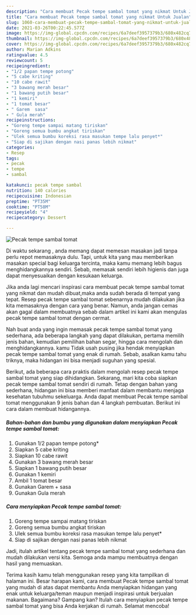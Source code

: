 ```yaml
---
description: "Cara membuat Pecak tempe sambal tomat yang nikmat Untuk Jualan"
title: "Cara membuat Pecak tempe sambal tomat yang nikmat Untuk Jualan"
slug: 1060-cara-membuat-pecak-tempe-sambal-tomat-yang-nikmat-untuk-jualan
date: 2021-03-26T00:22:45.577Z
image: https://img-global.cpcdn.com/recipes/6a7deef3957379b3/680x482cq70/pecak-tempe-sambal-tomat-foto-resep-utama.jpg
thumbnail: https://img-global.cpcdn.com/recipes/6a7deef3957379b3/680x482cq70/pecak-tempe-sambal-tomat-foto-resep-utama.jpg
cover: https://img-global.cpcdn.com/recipes/6a7deef3957379b3/680x482cq70/pecak-tempe-sambal-tomat-foto-resep-utama.jpg
author: Marian Adkins
ratingvalue: 4.5
reviewcount: 5
recipeingredient:
- "1/2 papan tempe potong"
- "5 cabe kriting"
- "10 cabe rawit"
- "3 bawang merah besar"
- "1 bawang putih besar"
- "1 kemiri"
- "1 tomat besar"
- " Garem  sasa"
- " Gula merah"
recipeinstructions:
- "Goreng tempe sampai matang tiriskan"
- "Goreng semua bumbu angkat tiriskan"
- "Ulek semua bumbu koreksi rasa masukan tempe lalu penyet*"
- "Siap di sajikan dengan nasi panas lebih nikmat"
categories:
- Resep
tags:
- pecak
- tempe
- sambal

katakunci: pecak tempe sambal 
nutrition: 140 calories
recipecuisine: Indonesian
preptime: "PT35M"
cooktime: "PT58M"
recipeyield: "4"
recipecategory: Dessert

---
```



![Pecak tempe sambal tomat](https://img-global.cpcdn.com/recipes/6a7deef3957379b3/680x482cq70/pecak-tempe-sambal-tomat-foto-resep-utama.jpg)

Di waktu  sekarang , anda memang dapat memesan masakan jadi tanpa perlu repot memasaknya dulu. Tapi, untuk kita yang mau memberikan masakan special bagi keluarga tercinta, maka kamu memang lebih bagus menghidangkannya sendiri. Sebab, memasak sendiri lebih higienis dan juga dapat menyesuaikan dengan kesukaan keluarga.

Jika anda lagi mencari inspirasi cara membuat pecak tempe sambal tomat yang nikmat dan mudah dibuat,maka anda sudah berada di tempat yang tepat. Resep pecak tempe sambal tomat  sebenarnya mudah dilakukan jika kita memasaknya dengan cara yang benar. Namun, anda jangan cemas akan gagal dalam membuatnya 
sebab dalam artikel ini kami akan mengulas pecak tempe sambal tomat dengan cermat.  



Nah buat anda yang ingin memasak pecak tempe sambal tomat yang sederhana, ada beberapa langkah yang dapat dilakukan, pertama memilih jenis bahan, kemudian pemilihan bahan segar, hingga cara mengolah dan menghidangkannya. kamu Tidak usah pusing jika hendak menyiapkan pecak tempe sambal tomat yang enak di rumah. Sebab, asalkan kamu  tahu triknya, maka hidangan ini bisa menjadi suguhan yang spesial.

Berikut, ada beberapa cara praktis  dalam mengolah resep pecak tempe sambal tomat yang siap dihidangkan. Sekarang, mari kita coba siapkan pecak tempe sambal tomat sendiri di rumah. Tetap dengan bahan yang sederhana, hidangan ini bisa memberi manfaat dalam membantu menjaga kesehatan tubuhmu sekeluarga. Anda dapat membuat Pecak tempe sambal tomat menggunakan 9 jenis bahan dan 4 langkah pembuatan. Berikut ini cara dalam membuat hidangannya.

<!--inarticleads1-->

##### Bahan-bahan dan bumbu yang digunakan dalam menyiapkan Pecak tempe sambal tomat:

1. Gunakan 1/2 papan tempe potong*
1. Siapkan 5 cabe kriting
1. Siapkan 10 cabe rawit
1. Gunakan 3 bawang merah besar
1. Siapkan 1 bawang putih besar
1. Gunakan 1 kemiri
1. Ambil 1 tomat besar
1. Gunakan  Garem + sasa
1. Gunakan  Gula merah




<!--inarticleads2-->

##### Cara menyiapkan Pecak tempe sambal tomat:

1. Goreng tempe sampai matang tiriskan
1. Goreng semua bumbu angkat tiriskan
1. Ulek semua bumbu koreksi rasa masukan tempe lalu penyet*
1. Siap di sajikan dengan nasi panas lebih nikmat




Jadi, itulah artikel tentang  pecak tempe sambal tomat  yang sederhana dan mudah dilakukan versi kita. Semoga anda mampu membuatnya dengan hasil yang memuaskan. 

Terima kasih kamu telah menggunakan resep yang kita tampilkan di halaman ini. Besar harapan kami, cara membuat  Pecak tempe sambal tomat yang mudah di atas dapat membantu Anda menyiapkan hidangan yang enak untuk keluarga/teman maupun menjadi inspirasi untuk berjualan makanan. Bagaimana? Gampang kan? Itulah cara menyiapkan pecak tempe sambal tomat yang bisa Anda kerjakan di rumah. Selamat mencoba!

